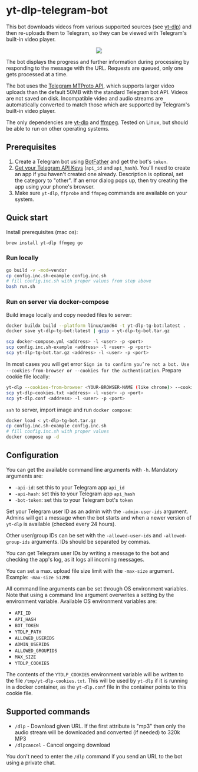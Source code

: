 # yt-dlp-telegram-bot

This bot downloads videos from various supported sources
(see [yt-dlp](https://github.com/yt-dlp/yt-dlp)) and then re-uploads them
to Telegram, so they can be viewed with Telegram's built-in video player.

<p align="center"><img src="demo.gif?raw=true"/></p>

The bot displays the progress and further information during processing by
responding to the message with the URL. Requests are queued, only one gets
processed at a time.

The bot uses the [Telegram MTProto API](https://github.com/gotd/td), which
supports larger video uploads than the default 50MB with the standard
Telegram bot API. Videos are not saved on disk. Incompatible video and audio
streams are automatically converted to match those which are supported by
Telegram's built-in video player.

The only dependencies are [yt-dlp](https://github.com/yt-dlp/yt-dlp) and
[ffmpeg](https://github.com/FFmpeg/FFmpeg). Tested on Linux, but should be
able to run on other operating systems.

## Prerequisites

1. Create a Telegram bot using [BotFather](https://t.me/BotFather) and get the
   bot's `token`.
2. [Get your Telegram API Keys](https://my.telegram.org/apps)
   (`api_id` and `api_hash`). You'll need to create an app if you haven't
   created one already. Description is optional, set the category to "other".
   If an error dialog pops up, then try creating the app using your phone's
   browser.
3. Make sure `yt-dlp`, `ffprobe` and `ffmpeg` commands are available on your
   system.

## Quick start

Install prerequisites (mac os):

```sh
brew install yt-dlp ffmgeg go
```

### Run locally

```sh
go build -v -mod=vendor
cp config.inc.sh-example config.inc.sh
# fill config.inc.sh with proper values from step above
bash run.sh
```

### Run on server via docker-compose

Build image locally and copy needed files to server:

```sh
docker buildx build --platform linux/amd64 -t yt-dlp-tg-bot:latest .
docker save yt-dlp-tg-bot:latest | gzip > yt-dlp-tg-bot.tar.gz

scp docker-compose.yml <address> -l <user> -p <port>
scp config.inc.sh-example <address> -l <user> -p <port>
scp yt-dlp-tg-bot.tar.gz <address> -l <user> -p <port>
```

In most cases you will get error `Sign in to confirm you’re not a bot. Use --cookies-from-browser or --cookies for the authentication`.
Prepare cookie file locally:

```sh
yt-dlp --cookies-from-browser <YOUR-BROWSER-NAME (like chrome)> --cookies yt-dlp-cookies.txt
scp yt-dlp-cookies.txt <address> -l <user> -p <port>
scp yt-dlp.conf <address> -l <user> -p <port>
```

`ssh` to server, import image and run `docker compose`:

```sh
docker load < yt-dlp-tg-bot.tar.gz
cp config.inc.sh-example config.inc.sh
# fill config.inc.sh with proper values
docker compose up -d
```

## Configuration

You can get the available command line arguments with `-h`.
Mandatory arguments are:

- `-api-id`: set this to your Telegram app `api_id`
- `-api-hash`: set this to your Telegram app `api_hash`
- `-bot-token`: set this to your Telegram bot's `token`

Set your Telegram user ID as an admin with the `-admin-user-ids` argument.
Admins will get a message when the bot starts and when a newer version of
`yt-dlp` is available (checked every 24 hours).

Other user/group IDs can be set with the `-allowed-user-ids` and
`-allowed-group-ids` arguments. IDs should be separated by commas.

You can get Telegram user IDs by writing a message to the bot and checking
the app's log, as it logs all incoming messages.

You can set a max. upload file size limit with the `-max-size` argument.
Example: `-max-size 512MB`

All command line arguments can be set through OS environment variables.
Note that using a command line argument overwrites a setting by the environment
variable. Available OS environment variables are:

- `API_ID`
- `API_HASH`
- `BOT_TOKEN`
- `YTDLP_PATH`
- `ALLOWED_USERIDS`
- `ADMIN_USERIDS`
- `ALLOWED_GROUPIDS`
- `MAX_SIZE`
- `YTDLP_COOKIES`

The contents of the `YTDLP_COOKIES` environment variable will be written to the
file `/tmp/yt-dlp-cookies.txt`. This will be used by `yt-dlp` if it is running
in a docker container, as the `yt-dlp.conf` file in the container points to this
cookie file.

## Supported commands

- `/dlp` - Download given URL. If the first attribute is "mp3" then only the
  audio stream will be downloaded and converted (if needed) to 320k MP3
- `/dlpcancel` - Cancel ongoing download

You don't need to enter the `/dlp` command if you send an URL to the bot using
a private chat.
